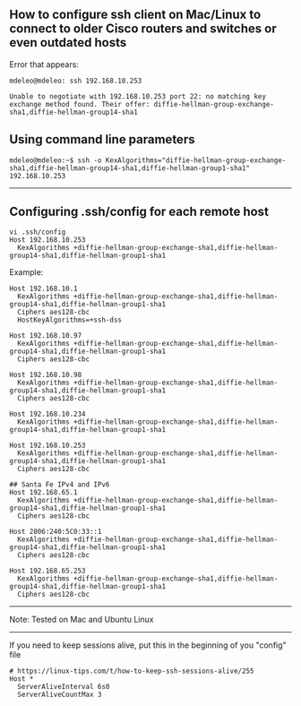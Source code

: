 ## How to configure ssh client on Mac/Linux to connect to older Cisco routers and switches or even outdated hosts

Error that appears:

```
mdeleo@mdeleo: ssh 192.168.10.253

Unable to negotiate with 192.168.10.253 port 22: no matching key exchange method found. Their offer: diffie-hellman-group-exchange-sha1,diffie-hellman-group14-sha1
```

## Using command line parameters

```
mdeleo@mdeleo:~$ ssh -o KexAlgorithms="diffie-hellman-group-exchange-sha1,diffie-hellman-group14-sha1,diffie-hellman-group1-sha1"  192.168.10.253
```

--------

## Configuring .ssh/config for each remote host

```
vi .ssh/config
Host 192.168.10.253
  KexAlgorithms +diffie-hellman-group-exchange-sha1,diffie-hellman-group14-sha1,diffie-hellman-group1-sha1
```


Example:

```
Host 192.168.10.1
  KexAlgorithms +diffie-hellman-group-exchange-sha1,diffie-hellman-group14-sha1,diffie-hellman-group1-sha1
  Ciphers aes128-cbc
  HostKeyAlgorithms=+ssh-dss

Host 192.168.10.97
  KexAlgorithms +diffie-hellman-group-exchange-sha1,diffie-hellman-group14-sha1,diffie-hellman-group1-sha1
  Ciphers aes128-cbc

Host 192.168.10.98
  KexAlgorithms +diffie-hellman-group-exchange-sha1,diffie-hellman-group14-sha1,diffie-hellman-group1-sha1
  Ciphers aes128-cbc

Host 192.168.10.234
  KexAlgorithms +diffie-hellman-group-exchange-sha1,diffie-hellman-group14-sha1,diffie-hellman-group1-sha1

Host 192.168.10.253
  KexAlgorithms +diffie-hellman-group-exchange-sha1,diffie-hellman-group14-sha1,diffie-hellman-group1-sha1
  Ciphers aes128-cbc

## Santa Fe IPv4 and IPv6
Host 192.168.65.1
  KexAlgorithms +diffie-hellman-group-exchange-sha1,diffie-hellman-group14-sha1,diffie-hellman-group1-sha1
  Ciphers aes128-cbc

Host 2806:240:5C0:33::1
  KexAlgorithms +diffie-hellman-group-exchange-sha1,diffie-hellman-group14-sha1,diffie-hellman-group1-sha1
  Ciphers aes128-cbc

Host 192.168.65.253
  KexAlgorithms +diffie-hellman-group-exchange-sha1,diffie-hellman-group14-sha1,diffie-hellman-group1-sha1
  Ciphers aes128-cbc

```

--------

Note: Tested on Mac and Ubuntu Linux
 
--------

If you need to keep sessions alive, put this in the beginning of you "config" file

```
# https://linux-tips.com/t/how-to-keep-ssh-sessions-alive/255
Host *
  ServerAliveInterval 6s0
  ServerAliveCountMax 3
```
